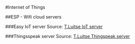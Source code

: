#Internet of Things

##ESP - Wifi cloud servers

###Easy IoT server
Source: [T.Luitse IoT server](http://cloud.iot-playground.com/)

###Thingsspeak server
Source: [T.Luitse Thingspeak server](https://thingspeak.com/channels/106593/)